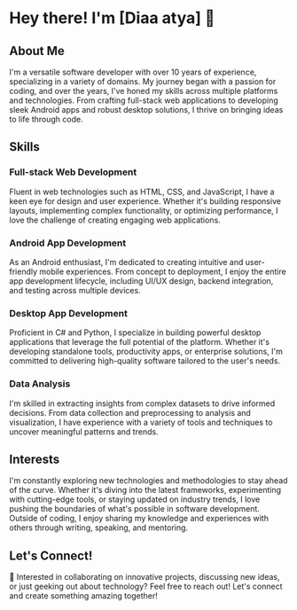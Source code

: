 # Hey there! I'm [Diaa atya] 👋

## About Me
I'm a versatile software developer with over 10 years of experience, specializing in a variety of domains. My journey began with a passion for coding, and over the years, I've honed my skills across multiple platforms and technologies. From crafting full-stack web applications to developing sleek Android apps and robust desktop solutions, I thrive on bringing ideas to life through code.

## Skills
### Full-stack Web Development
Fluent in web technologies such as HTML, CSS, and JavaScript, I have a keen eye for design and user experience. Whether it's building responsive layouts, implementing complex functionality, or optimizing performance, I love the challenge of creating engaging web applications.

### Android App Development
As an Android enthusiast, I'm dedicated to creating intuitive and user-friendly mobile experiences. From concept to deployment, I enjoy the entire app development lifecycle, including UI/UX design, backend integration, and testing across multiple devices.

### Desktop App Development
Proficient in C# and Python, I specialize in building powerful desktop applications that leverage the full potential of the platform. Whether it's developing standalone tools, productivity apps, or enterprise solutions, I'm committed to delivering high-quality software tailored to the user's needs.

### Data Analysis
I'm skilled in extracting insights from complex datasets to drive informed decisions. From data collection and preprocessing to analysis and visualization, I have experience with a variety of tools and techniques to uncover meaningful patterns and trends.

## Interests
I'm constantly exploring new technologies and methodologies to stay ahead of the curve. Whether it's diving into the latest frameworks, experimenting with cutting-edge tools, or staying updated on industry trends, I love pushing the boundaries of what's possible in software development. Outside of coding, I enjoy sharing my knowledge and experiences with others through writing, speaking, and mentoring.

## Let's Connect!
🌟 Interested in collaborating on innovative projects, discussing new ideas, or just geeking out about technology? Feel free to reach out! Let's connect and create something amazing together!
